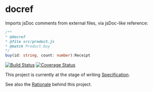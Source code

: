 # docref

Imports jsDoc comments from external files, via jsDoc-like reference:

```ts
/**
* @docref
* @file src/product.js
* @match Product.buy
*/
buy(id: string, count: number):Receipt
```

[![Build Status](https://travis-ci.org/vitaly-t/docref.svg?branch=master)](https://travis-ci.org/vitaly-t/docref)
[![Coverage Status](https://coveralls.io/repos/vitaly-t/docref/badge.svg?branch=master)](https://coveralls.io/r/vitaly-t/docref?branch=master)

This project is currently at the stage of writing [Specification].

See also the [Rationale] behind this project. 

[Specification]:./docs/spec.md
[Rationale]:./docs/rationale.md
